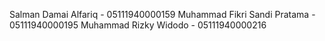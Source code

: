 Salman Damai Alfariq - 05111940000159
Muhammad Fikri Sandi Pratama - 05111940000195
Muhammad Rizky Widodo - 05111940000216
